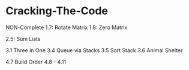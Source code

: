 # Cracking-The-Code

NON-Complete
1.7: Rotate Matrix
1.8: Zero Matrix

2.5: Sum Lists

3.1 Three in One
3.4 Queue via Stacks
3.5 Sort Stack
3.6 Animal Shelter

4.7 Build Order
4.8 - 4.11